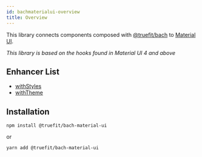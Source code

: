 ```yaml
---
id: bachmaterialui-overview
title: Overview
---
```


This library connects components composed with [@truefit/bach](https://github.com/truefit/bach) to [Material UI](https://material-ui.com/).

_This library is based on the hooks found in Material UI 4 and above_

## Enhancer List

- [withStyles](/docs/bachmaterialui-withstyles)
- [withTheme](/docs/bachmaterialui-withtheme)

## Installation

```
npm install @truefit/bach-material-ui
```

or

```
yarn add @truefit/bach-material-ui
```